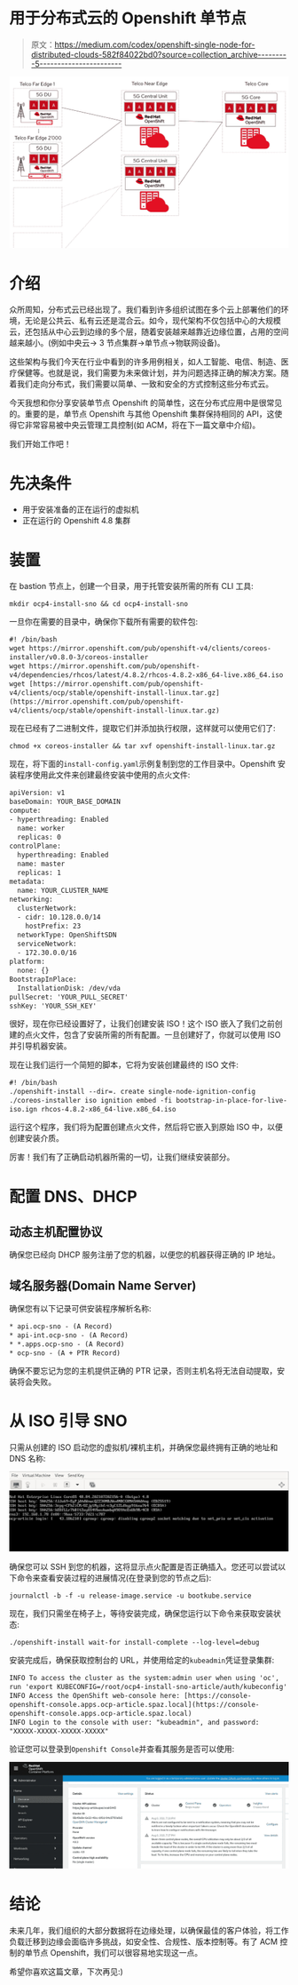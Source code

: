 # 用于分布式云的 Openshift 单节点

> 原文：<https://medium.com/codex/openshift-single-node-for-distributed-clouds-582f84022bd0?source=collection_archive---------5----------------------->

![](img/3c7046bf11d062de8069524b5f6a3b6d.png)

# 介绍

众所周知，分布式云已经出现了。我们看到许多组织试图在多个云上部署他们的环境，无论是公共云、私有云还是混合云。如今，现代架构不仅包括中心的大规模云，还包括从中心云到边缘的多个层，随着安装越来越靠近边缘位置，占用的空间越来越小。(例如中央云→ 3 节点集群→单节点→物联网设备)。

这些架构与我们今天在行业中看到的许多用例相关，如人工智能、电信、制造、医疗保健等。也就是说，我们需要为未来做计划，并为问题选择正确的解决方案。随着我们走向分布式，我们需要以简单、一致和安全的方式控制这些分布式云。

今天我想和你分享安装单节点 Openshift 的简单性，这在分布式应用中是很常见的。重要的是，单节点 Openshift 与其他 Openshift 集群保持相同的 API，这使得它非常容易被中央云管理工具控制(如 ACM，将在下一篇文章中介绍)。

我们开始工作吧！

# 先决条件

*   用于安装准备的正在运行的虚拟机
*   正在运行的 Openshift 4.8 集群

# 装置

在 bastion 节点上，创建一个目录，用于托管安装所需的所有 CLI 工具:

```
mkdir ocp4-install-sno && cd ocp4-install-sno
```

一旦你在需要的目录中，确保你下载所有需要的软件包:

```
#! /bin/bash 
wget https://mirror.openshift.com/pub/openshift-v4/clients/coreos-installer/v0.8.0-3/coreos-installer
wget https://mirror.openshift.com/pub/openshift-v4/dependencies/rhcos/latest/4.8.2/rhcos-4.8.2-x86_64-live.x86_64.iso
wget [https://mirror.openshift.com/pub/openshift-v4/clients/ocp/stable/openshift-install-linux.tar.gz](https://mirror.openshift.com/pub/openshift-v4/clients/ocp/stable/openshift-install-linux.tar.gz)
```

现在已经有了二进制文件，提取它们并添加执行权限，这样就可以使用它们了:

```
chmod +x coreos-installer && tar xvf openshift-install-linux.tar.gz
```

现在，将下面的`install-config.yaml`示例复制到您的工作目录中。Openshift 安装程序使用此文件来创建最终安装中使用的点火文件:

```
apiVersion: v1
baseDomain: YOUR_BASE_DOMAIN
compute:
- hyperthreading: Enabled
  name: worker
  replicas: 0
controlPlane:
  hyperthreading: Enabled
  name: master
  replicas: 1
metadata:
  name: YOUR_CLUSTER_NAME
networking:
  clusterNetwork:
  - cidr: 10.128.0.0/14
    hostPrefix: 23
  networkType: OpenShiftSDN
  serviceNetwork:
  - 172.30.0.0/16
platform:
  none: {}
BootstrapInPlace:
  InstallationDisk: /dev/vda
pullSecret: 'YOUR_PULL_SECRET'
sshKey: 'YOUR_SSH_KEY'
```

很好，现在你已经设置好了，让我们创建安装 ISO！这个 ISO 嵌入了我们之前创建的点火文件，包含了安装所需的所有配置。一旦创建好了，你就可以使用 ISO 并引导机器安装。

现在让我们运行一个简短的脚本，它将为安装创建最终的 ISO 文件:

```
#! /bin/bash 
./openshift-install --dir=. create single-node-ignition-config
./coreos-installer iso ignition embed -fi bootstrap-in-place-for-live-iso.ign rhcos-4.8.2-x86_64-live.x86_64.iso
```

运行这个程序，我们将为配置创建点火文件，然后将它嵌入到原始 ISO 中，以便创建安装介质。

厉害！我们有了正确启动机器所需的一切，让我们继续安装部分。

# 配置 DNS、DHCP

## 动态主机配置协议

确保您已经向 DHCP 服务注册了您的机器，以便您的机器获得正确的 IP 地址。

## 域名服务器(Domain Name Server)

确保您有以下记录可供安装程序解析名称:

```
* api.ocp-sno - (A Record) 
* api-int.ocp-sno - (A Record)
* *.apps.ocp-sno - (A Record)
* ocp-sno - (A + PTR Record)
```

确保不要忘记为您的主机提供正确的 PTR 记录，否则主机名将无法自动提取，安装将会失败。

# 从 ISO 引导 SNO

只需从创建的 ISO 启动您的虚拟机/裸机主机，并确保您最终拥有正确的地址和 DNS 名称:

![](img/ef54f09586169141c8cbac919fc2a6ef.png)

确保您可以 SSH 到您的机器，这将显示点火配置是否正确插入。您还可以尝试以下命令来查看安装过程的进展情况(在登录到您的节点之后):

```
journalctl -b -f -u release-image.service -u bootkube.service
```

现在，我们只需坐在椅子上，等待安装完成，确保您运行以下命令来获取安装状态:

```
./openshift-install wait-for install-complete --log-level=debug
```

安装完成后，确保获取控制台的 URL，并使用给定的`kubeadmin`凭证登录集群:

```
INFO To access the cluster as the system:admin user when using 'oc', run 'export KUBECONFIG=/root/ocp4-install-sno-article/auth/kubeconfig' 
INFO Access the OpenShift web-console here: [https://console-openshift-console.apps.ocp-article.spaz.local](https://console-openshift-console.apps.ocp-article.spaz.local) 
INFO Login to the console with user: "kubeadmin", and password: "XXXXX-XXXXX-XXXXX-XXXXX"
```

验证您可以登录到`Openshift Console`并查看其服务是否可以使用:

![](img/2d7e1dff3d0c80b4fbf119563cc3c8ac.png)

# 结论

未来几年，我们组织的大部分数据将在边缘处理，以确保最佳的客户体验，将工作负载迁移到边缘会面临许多挑战，如安全性、合规性、版本控制等。有了 ACM 控制的单节点 Openshift，我们可以很容易地实现这一点。

希望你喜欢这篇文章，下次再见:)